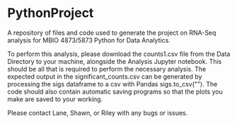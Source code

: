 # PythonProject
A repository of files and code used to generate the project on RNA-Seq analysis for MBIO 4873/5873 Python for Data Analytics.

To perform this analysis, please download the counts1.csv file from the Data Directory to your machine, alongside the Analysis Jupyter notebook. This should be all that is required to perform the necessary analysis.
The expected output in the significant_counts.csv can be generated by processing the sigs dataframe to a csv with Pandas sigs.to_csv("<name>").
The code should also contain automatic saving programs so that the plots you make are saved to your working.

Please contact Lane, Shawn, or Riley with any bugs or issues.
